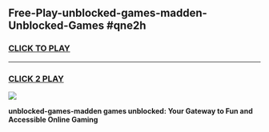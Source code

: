 
## Free-Play-unblocked-games-madden-Unblocked-Games #qne2h
<h3>
<a href="https://news.freeplayer.one?title=unblocked-games-madden&ref=8M">CLICK TO PLAY</a></h3>
<hr>

<h3>
<a href="https://news.freeplayer.one?title=unblocked-games-madden&ref=8M">CLICK 2 PLAY</a>
  
</h3>

<a href="https://news.freeplayer.one?title=unblocked-games-madden&ref=8M"><img src="https://clearcache.store/games.png"></a>


**unblocked-games-madden games unblocked: Your Gateway to Fun and Accessible Online Gaming**
